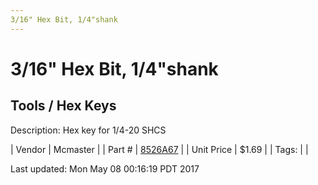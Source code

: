 ```yaml
---
3/16" Hex Bit, 1/4"shank
---
```

# 3/16" Hex Bit, 1/4"shank
## Tools / Hex Keys
Description: 	Hex key for 1/4-20 SHCS 

| Vendor | Mcmaster | 
| Part # | [8526A67](https://www.mcmaster.com/#8526A67) | 
| Unit Price | $1.69 | 
| Tags: |  | 

Last updated: Mon May 08 00:16:19 PDT 2017